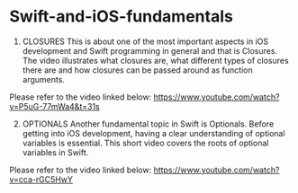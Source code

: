 # Swift-and-iOS-fundamentals
1. CLOSURES
This is about one of the most important aspects in iOS development and Swift programming in general and that is Closures. The video illustrates what closures are, what different types of closures there are and how closures can be passed around as function arguments.

Please refer to the video linked below:
https://www.youtube.com/watch?v=P5uG-77mWa4&t=31s


2. OPTIONALS
Another fundamental topic in Swift is Optionals. Before getting into iOS development, having a clear understanding of optional variables is essential. This short video covers the roots of optional variables in Swift.

Please refer to the video linked below:
https://www.youtube.com/watch?v=cca-rGC5HwY
